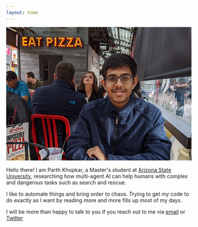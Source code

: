 ```yaml
---
layout: home
---
```


<img src="./assets/img/parth.png" id="home-page-picture">


Hello there! I am Parth Khopkar, a Master's student at [Arizona State University](https://www.asu.edu/), researching how multi-agent AI can help humans with complex and dangerous tasks such as search and rescue.

I like to automate things and bring order to chaos. Trying to get my code to do exactly as I want by reading more and more fills up most of my days.

I will be more than happy to talk to you if you reach out to me via [email](mailto:parth.khopkar@gmail.com) or [Twitter](https://twitter.com/parthkhopkar)